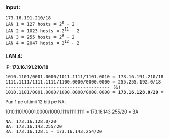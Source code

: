 ### Input:
<pre>
<span class = "color">173.16.191.210/18</span>
LAN 1 = 127 hosts = 2<sup>8</sup> - 2
LAN 2 = 1023 hosts = 2<sup>11</sup> - 2
LAN 3 = 255 hosts = 2<sup>9</sup> - 2
LAN 4 = 2047 hosts = 2<sup>12</sup> - 2
</pre>

### LAN 4:

IP: <b>173.16.191.210/18</b>
<pre>
1010.1101/0001.0000/1011.1111/1101.0010 = 173.16.191.210/18
1111.1111/1111.1111/1100.0000/0000.0000 = 255.255.192.0/18
--------------------------------------- (&)
1010.1101/0001.0000/1000.0000/0000.0000 = <b>173.16.128.0/20 = NA</b>
</pre>
Pun 1 pe ultimii 12 biti pe NA:

1010.1101/0001.0000/1000.1111/1111.1111 = 173.16.143.255/20 = BA
<pre>
NA: 173.16.128.0/20
BA: 173.16.143.255/20
RA: 173.16.128.1 - 173.16.143.254/20
</pre>

